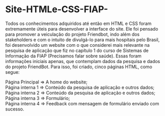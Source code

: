 # Site-HTMLe-CSS-FIAP-

Todos os conhecimentos adquiridos até então em HTML e CSS foram extremamente úteis para desenvolver a interface do site. 
Ele foi pensado para promover a veiculação do projeto Friendbot, indo além dos stakeholders e com o intuito de divulgá-lo
para mais hospitais pelo Brasil, foi desenvolvido um website com o que considerei mais relevante na pesquisa de aplicação 
que fiz no capítulo 1 do curso de Sistemas de Informação da FIAP (Precisamos falar sobre saúde). Essas foram informações
iniciais apenas, que contemplam dados da pesquisa e dados do projeto FriendBot. Para isso, foi criado, cinco páginas HTML,
como segue: 

Página Principal => A home do website;  
Página interna 1 => Conteúdo da pesquisa de aplicação e outros dados;  
Página interna 2 => Conteúdo da pesquisa de aplicação e outros dados;  
Página interna 3 => Formulário;  
Página interna 4 => Feedback com mensagem de formulário enviado com sucesso.
